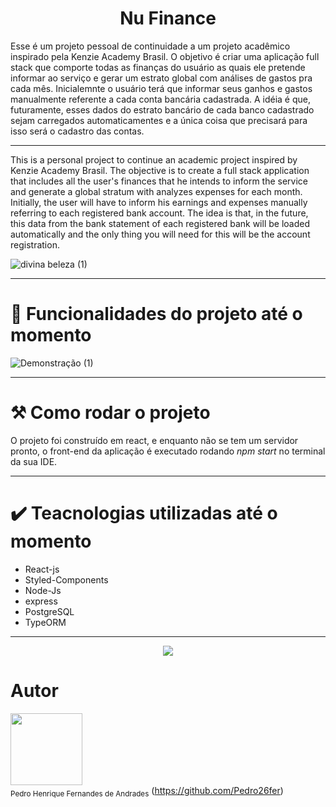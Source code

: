 <h1 align="center">Nu Finance</h1>
<p>Esse é um projeto pessoal de continuidade a um projeto acadêmico inspirado pela Kenzie Academy Brasil.
O objetivo é criar uma aplicação full stack que comporte todas as finanças do usuário as quais ele pretende informar ao serviço e gerar um estrato global com análises
de gastos pra cada mês. Inicialemnte o usuário terá que informar seus ganhos e gastos manualmente referente a cada conta bancária cadastrada. A idéia é que, futuramente, esses dados do estrato bancário de cada banco cadastrado sejam carregados automaticamentes e a única coisa que precisará para isso será o cadastro das contas.</p>


---------

<p>This is a personal project to continue an academic project inspired by Kenzie Academy Brasil.
The objective is to create a full stack application that includes all the user's finances that he intends to inform the service and generate a global stratum with analyzes
expenses for each month. Initially, the user will have to inform his earnings and expenses manually referring to each registered bank account. The idea is that, in the future, this data from the bank statement of each registered bank will be loaded automatically and the only thing you will need for this will be the account registration.</p>


![divina beleza (1)](https://user-images.githubusercontent.com/98784118/227054222-c80a71a2-bf3d-4420-b5ba-f1ce6299f272.gif)

---------



# :hammer: Funcionalidades do projeto até o momento


![Demonstração (1)](https://user-images.githubusercontent.com/98784118/227323890-3041c900-c8a4-4235-a559-b6f7e013edc8.gif)



------------

# :hammer_and_pick: Como rodar o projeto

<p> O projeto foi construído em react, e enquanto não se tem um servidor pronto, o front-end da aplicação é executado rodando <i>npm start</i> no terminal da sua IDE.</p>


--------


# :heavy_check_mark: Teacnologias utilizadas até o momento

- React-js
- Styled-Components
- Node-Js
- express
- PostgreSQL
- TypeORM

----------


<p align="center">
<img src="http://img.shields.io/static/v1?label=STATUS&message=EM%20DESENVOLVIMENTO&color=GREEN&style=for-the-badge](https://img.shields.io/badge/status-in%20progress-brightgreen)"/>
</p>


# Autor

<img src="https://avatars.githubusercontent.com/u/98784118?v=4" width=115><br><sub>Pedro Henrique Fernandes de Andrades</sub> (https://github.com/Pedro26fer)


